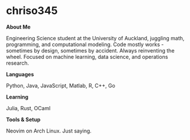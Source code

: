 # chriso345

**About Me**

Engineering Science student at the University of Auckland, juggling math, programming, and computational modeling. Code mostly works - sometimes by design, sometimes by accident. Always reinventing the wheel. Focused on machine learning, data science, and operations research.

**Languages**

Python, Java, JavaScript, Matlab, R, C++, Go

**Learning**

Julia, Rust, OCaml

**Tools & Setup**

Neovim on Arch Linux. Just saying.


